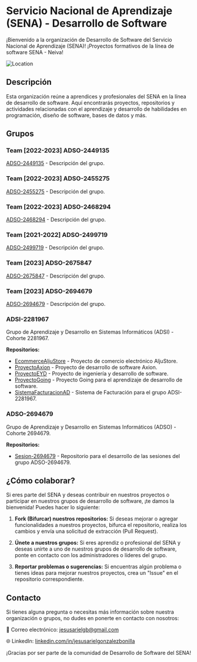 # Servicio Nacional de Aprendizaje (SENA) - Desarrollo de Software

¡Bienvenido a la organización de Desarrollo de Software del Servicio Nacional de Aprendizaje (SENA)!
¡Proyectos formativos de la línea de software SENA - Neiva!

![Location](https://img.shields.io/badge/Location-Neiva,%20Huila,%20Colombia-blue)

## Descripción
Esta organización reúne a aprendices y profesionales del SENA en la línea de desarrollo de software. Aquí encontrarás proyectos, repositorios y actividades relacionadas con el aprendizaje y desarrollo de habilidades en programación, diseño de software, bases de datos y más.

## Grupos

### Team [2022-2023] ADSO-2449135
[ADSO-2449135](https://github.com/orgs/ServicioNacionalAprendizaje/teams/team-2022-2023-adso-2449135) - Descripción del grupo.

### Team [2022-2023] ADSO-2455275
[ADSO-2455275](https://github.com/orgs/ServicioNacionalAprendizaje/teams/team-2022-2023-adso-2455275) - Descripción del grupo.

### Team [2022-2023] ADSO-2468294
[ADSO-2468294](https://github.com/orgs/ServicioNacionalAprendizaje/teams/team-2022-2023-adso-2468294) - Descripción del grupo.

### Team [2021-2022] ADSO-2499719
[ADSO-2499719](https://github.com/orgs/ServicioNacionalAprendizaje/teams/team-2021-2022-adso-2499719) - Descripción del grupo.

### Team [2023] ADSO-2675847
[ADSO-2675847](https://github.com/orgs/ServicioNacionalAprendizaje/teams/team-2023-adso-2675847) - Descripción del grupo.

### Team [2023] ADSO-2694679
[ADSO-2694679](https://github.com/orgs/ServicioNacionalAprendizaje/teams/team-2023-adso-2694679) - Descripción del grupo.


### ADSI-2281967
Grupo de Aprendizaje y Desarrollo en Sistemas Informáticos (ADSI) - Cohorte 2281967.

**Repositorios:**
- [EcommerceAljuStore](https://github.com/ServicioNacionalAprendizaje/EcommerceAljuStore) - Proyecto de comercio electrónico AljuStore.
- [ProyectoAxion](https://github.com/ServicioNacionalAprendizaje/ProyectoAxion) - Proyecto de desarrollo de software Axion.
- [ProyectoEYD](https://github.com/ServicioNacionalAprendizaje/ProyectoEYD) - Proyecto de ingeniería y desarrollo de software.
- [ProyectoGoing](https://github.com/ServicioNacionalAprendizaje/ProyectoGoing) - Proyecto Going para el aprendizaje de desarrollo de software.
- [SistemaFacturacionAD](https://github.com/ServicioNacionalAprendizaje/SistemaFacturacionAD) - Sistema de Facturación para el grupo ADSI-2281967.

### ADSO-2694679
Grupo de Aprendizaje y Desarrollo en Sistemas Informáticos (ADSO) - Cohorte 2694679.

**Repositorios:**
- [Sesion-2694679](https://github.com/ServicioNacionalAprendizaje/Sesion-2694679) - Repositorio para el desarrollo de las sesiones del grupo ADSO-2694679.

## ¿Cómo colaborar?
Si eres parte del SENA y deseas contribuir en nuestros proyectos o participar en nuestros grupos de desarrollo de software, ¡te damos la bienvenida! Puedes hacer lo siguiente:

1. **Fork (Bifurcar) nuestros repositorios:** Si deseas mejorar o agregar funcionalidades a nuestros proyectos, bifurca el repositorio, realiza los cambios y envía una solicitud de extracción (Pull Request).

2. **Únete a nuestros grupos:** Si eres aprendiz o profesional del SENA y deseas unirte a uno de nuestros grupos de desarrollo de software, ponte en contacto con los administradores o líderes del grupo.

3. **Reportar problemas o sugerencias:** Si encuentras algún problema o tienes ideas para mejorar nuestros proyectos, crea un "Issue" en el repositorio correspondiente.

## Contacto
Si tienes alguna pregunta o necesitas más información sobre nuestra organización o grupos, no dudes en ponerte en contacto con nosotros:


📧 Correo electrónico: [jesusarielgb@gmail.com](mailto:jesusarielgb@gmail.com)

🌐 LinkedIn: [linkedin.com/in/jesusarielgonzalezbonilla](https://www.linkedin.com/in/jesusarielgonzalezbonilla)

¡Gracias por ser parte de la comunidad de Desarrollo de Software del SENA!
